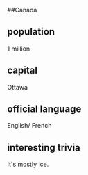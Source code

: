 ##Canada
## population
1 million

## capital
Ottawa
 
## official language
English/ French

## interesting trivia
It's mostly ice.


